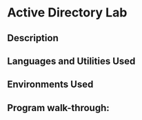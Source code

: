 <h1>Active Directory Lab</h1>

<h2>Description</h2>

<h2>Languages and Utilities Used</h2>

<h2>Environments Used </h2>

<h2>Program walk-through:</h2>

<!--
 ```diff
- text in red
+ text in green
! text in orange
# text in gray
@@ text in purple (and bold)@@
```
--!>
